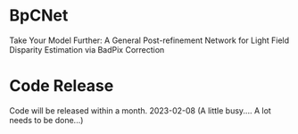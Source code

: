 # BpCNet
Take Your Model Further: A General Post-refinement Network for Light Field Disparity Estimation via BadPix Correction


# Code Release
Code will be released within a month.   2023-02-08
(A little busy.... A lot needs to be done...)

